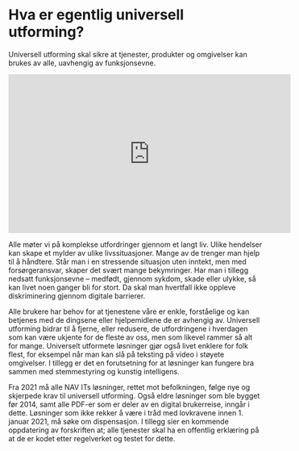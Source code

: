 # Hva er egentlig universell utforming?

<p class="typo-ingress">Universell utforming skal sikre at tjenester, produkter og omgivelser kan brukes av alle, uavhengig av funksjonsevne.</p>

<iframe width="560" height="315" src="https://www.youtube.com/embed/zl53ownJU1c" title="Tilsynets video om Unviersell utforming" frameborder="0" allow="accelerometer; autoplay; encrypted-media; gyroscope; picture-in-picture" allowfullscreen></iframe>

Alle møter vi på komplekse utfordringer gjennom et langt liv. Ulike hendelser kan skape et mylder av ulike livssituasjoner. Mange av de trenger man hjelp til å håndtere. Står man i en stressende situasjon uten inntekt, men med forsørgeransvar, skaper det svært mange bekymringer. Har man i tillegg nedsatt funksjonsevne – medfødt, gjennom sykdom, skade eller ulykke, så kan livet noen ganger bli for stort. Da skal man hvertfall ikke oppleve diskriminering gjennom digitale barrierer.

Alle brukere har behov for at tjenestene våre er enkle, forståelige og kan betjenes med de dingsene eller hjelpemidlene de er avhengig av. Universell utforming bidrar til å fjerne, eller redusere, de utfordringene i hverdagen som kan være ukjente for de fleste av oss, men som likevel rammer så alt for mange. Universelt utformete løsninger gjør også livet enklere for folk flest, for eksempel når man kan slå på teksting på video i støyete omgivelser. I tillegg er det en forutsetning for at løsninger kan fungere bra sammen med stemmestyring og kunstig intelligens.

Fra 2021 må alle NAV ITs løsninger, rettet mot befolkningen, følge nye og skjerpede krav til universell utforming. Også eldre løsninger som ble bygget før 2014, samt alle PDF-er som er deler av en digital brukerreise, inngår i dette. Løsninger som ikke rekker å være i tråd med lovkravene innen 1. januar 2021, må søke om dispensasjon. I tillegg sier en kommende oppdatering av forskriften at; alle tjenester skal ha en offentlig erklæring på at de er kodet etter regelverket og testet for dette.
